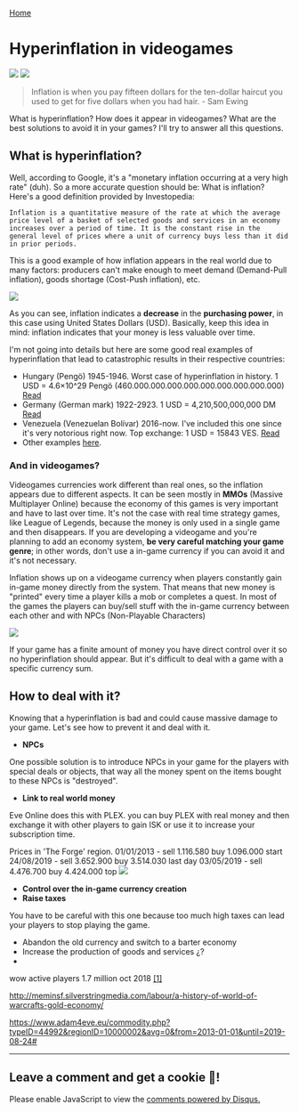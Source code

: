 [Home](../index.md)

# Hyperinflation in videogames
![](https://img.shields.io/badge/Status-Work_in_progress-brown.svg) ![](https://img.shields.io/badge/Last_review-27/08/2019-green.svg)

>  Inflation is when you pay fifteen dollars for the ten-dollar haircut you used to get for five dollars when you had hair. - Sam Ewing 

What is hyperinflation? How does it appear in videogames? What are the best solutions to avoid it in your games? I'll try to answer all this questions.

## What is hyperinflation?
Well, according to Google, it's a "monetary inflation occurring at a very high rate" (duh). So a more accurate question should be: What is inflation? Here's a good definition provided by Investopedia:

```Inflation is a quantitative measure of the rate at which the average price level of a basket of selected goods and services in an economy increases over a period of time. It is the constant rise in the general level of prices where a unit of currency buys less than it did in prior periods.```

This is a good example of how inflation appears in the real world due to many factors: producers can't make enough to meet demand (Demand-Pull inflation), goods shortage (Cost-Push inflation), etc.

![](images/inflation.png)

As you can see, inflation indicates a **decrease** in the **purchasing power**, in this case using United States Dollars (USD). Basically, keep this idea in mind: inflation indicates that your money is less valuable over time.

I'm not going into details but here are some good real examples of hyperinflation that lead to catastrophic results in their respective countries:

- Hungary (Pengö) 1945-1946. Worst case of hyperinflation in history. 1 USD = 4.6×10^29 Pengö (460.000.000.000.000.000.000.000.000.000) [Read](https://www.businessinsider.com/hungarys-hyperinflation-story-2014-4?international=true&r=US&IR=T)
- Germany (German mark) 1922-2923. 1 USD = 4,210,500,000,000 DM [Read](https://mashable.com/2016/07/27/german-hyperinflation/?europe=true)
- Venezuela (Venezuelan Bolívar) 2016-now. I've included this one since it's very notorious right now. Top exchange: 1 USD = 15843 VES. [Read](https://en.wikipedia.org/wiki/Hyperinflation_in_Venezuela)
- Other examples [here](https://www.fleur-de-coin.com/articles/worthless-money).


### And in videogames?

Videogames currencies work different than real ones, so the inflation appears due to different aspects. It can be seen mostly in **MMOs** (Massive Multiplayer Online) because the economy of this games is very important and have to last over time. It's not the case with real time strategy games, like League of Legends, because the money is only used in a single game and then disappears. If you are developing a videogame and you're planning to add an economy system, **be very careful matching your game genre**; in other words, don't use a in-game currency if you can avoid it and it's not necessary.

Inflation shows up on a videogame currency when players constantly gain in-game money directly from the system. That means that new money is "printed" every time a player kills a mob or completes a quest. In most of the games the players can buy/sell stuff with the in-game currency between each other and with NPCs (Non-Playable Characters)

![](images/pile_of_gold.gif)

If your game has a finite amount of money you have direct control over it so no hyperinflation should appear. But it's difficult to deal with a game with a specific currency sum. 


## How to deal with it?
Knowing that a hyperinflation is bad and could cause massive damage to your game. Let's see how to prevent it and deal with it.

- **NPCs**

One possible solution is to introduce NPCs in your game for the players with special deals or objects, that way all the money spent on the items bought to these NPCs is "destroyed".

- **Link to real world money**

Eve Online does this with PLEX. you can buy PLEX with real money and then exchange it with other players to gain ISK or use it to increase your subscription time.

Prices in 'The Forge' region.
01/01/2013 - sell 1.116.580 buy 1.096.000 start
24/08/2019 - sell 3.652.900 buy 3.514.030 last day
03/05/2019 - sell 4.476.700 buy 4.424.000 top
![](images/plex_price_history.png)

- **Control over the in-game currency creation**
- **Raise taxes**

You have to be careful with this one because too much high taxes can lead your players to stop playing the game.

- Abandon the old currency and switch to a barter economy
- Increase the production of goods and services ¿?
-

wow active players 1.7 million oct 2018 [[1]](https://gadgets.ndtv.com/games/news/world-of-warcraft-wow-subscription-numbers-battle-of-azeroth-1932930)

http://meminsf.silverstringmedia.com/labour/a-history-of-world-of-warcrafts-gold-economy/

https://www.adam4eve.eu/commodity.php?typeID=44992&regionID=10000002&avg=0&from=2013-01-01&until=2019-08-24#

* * *
## Leave a comment and get a cookie 🍪!

<div id="disqus_thread"></div>
<script>
    (function() {  // REQUIRED CONFIGURATION VARIABLE: EDIT THE SHORTNAME BELOW
        var d = document, s = d.createElement('script');
        
        s.src = 'https://guilleqp.disqus.com/embed.js'; 
        
        s.setAttribute('data-timestamp', +new Date());
        (d.head || d.body).appendChild(s);
    })();
</script>
<noscript>Please enable JavaScript to view the <a href="https://disqus.com/?ref_noscript" rel="nofollow">comments powered by Disqus.</a></noscript>